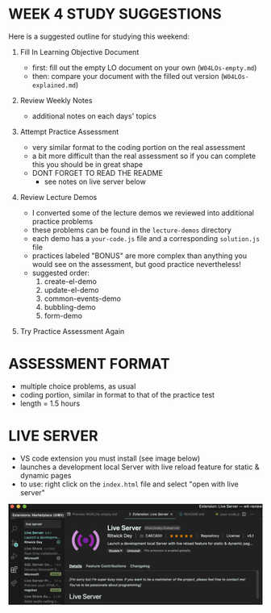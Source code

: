 # WEEK 4 STUDY SUGGESTIONS

Here is a suggested outline for studying this weekend:

1. Fill In Learning Objective Document

   - first: fill out the empty LO document on your own (`W04LOs-empty.md`)
   - then: compare your document with the filled out version (`W04LOs-explained.md`)

2. Review Weekly Notes

   - additional notes on each days' topics

3. Attempt Practice Assessment

   - very similar format to the coding portion on the real assessment
   - a bit more difficult than the real assessment so if you can complete this
     you should be in great shape

   * DONT FORGET TO READ THE README
     - see notes on live server below

4. Review Lecture Demos

   - I converted some of the lecture demos we reviewed into additional practice problems
   - these problems can be found in the `lecture-demos` directory
   - each demo has a `your-code.js` file and a corresponding `solution.js` file
   - practices labeled "BONUS" are more complex than anything you would see on
     the assessment, but good practice nevertheless!
   - suggested order:
     1. create-el-demo
     2. update-el-demo
     3. common-events-demo
     4. bubbling-demo
     5. form-demo

5. Try Practice Assessment Again

# ASSESSMENT FORMAT

- multiple choice problems, as usual
- coding portion, similar in format to that of the practice test
- length = 1.5 hours

# LIVE SERVER

- VS code extension you must install (see image below)
- launches a development local Server with live reload feature for static & dynamic pages
- to use: right click on the `index.html` file and select "open with live server"

![live-server-extension](./images/live-server.png)
